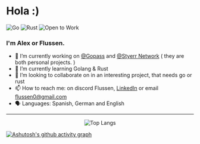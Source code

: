 # Hola :)

![Go](https://img.shields.io/badge/Golang-E8E8E8?style=for-the-badge&logo=go&logoColor=1fbdae)
![Rust](https://img.shields.io/badge/Rust-000000?style=for-the-badge&logo=rust&logoColor=C36241)
![Open to Work](https://img.shields.io/badge/Open%20to%20Work-green?style=for-the-badge)

### I'm Alex or Flussen.
- 🔭 I’m currently working on [@Gopass](https://github.com/Flussen/GoPass) and [@Styerr Network]([https://github.com/Flussen/GoPass](https://github.com/Styerr-Network)) ( they are both personal projects. )
- 🌱 I’m currently learning Golang & Rust
- 👯 I’m looking to collaborate on in an interesting project, that needs go or rust
- 📫 How to reach me: on discord Flussen, [LinkedIn](https://www.linkedin.com/in/alexander-rios-8a03b820b/) or email flussen0@gmail.com
- 🗣️ Languages: Spanish, German and English

<hr>

<p align="center">
  <img src="https://github-readme-stats.vercel.app/api/top-langs/?username=flussen&layout=compact" alt="Top Langs">
</p>

[![Ashutosh's github activity graph](https://github-readme-activity-graph.vercel.app/graph?username=Flussen&theme=github-compact)](https://github.com/Flussen/GoPass)

